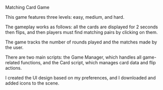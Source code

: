 Matching Card Game

This game features three levels: easy, medium, and hard.

The gameplay works as follows: all the cards are displayed for 2 seconds then flips, and then players must find matching pairs by clicking on them.

The game tracks the number of rounds played and the matches made by the user.

There are two main scripts: the Game Manager, which handles all game-related functions, and the Card script, which manages card data and flip actions.

I created the UI design based on my preferences, and I downloaded and added icons to the scene.
